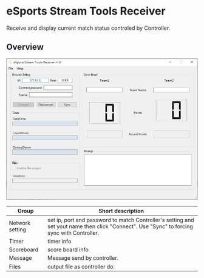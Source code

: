 # eSports Stream Tools Receiver

Receive and display current match status controled by Controller.

## Overview
  ![Receiver](../assest/Receiver.jpg)

 Group | Short description
 ------------ | -------------
 Network setting | set ip, port and password to match Controller's setting and set yout name then click "Connect". Use "Sync" to forcing sync with Controller.
 Timer | timer info
 Scoreboard | score board info
 Message | Message send by controller.
 Files | output file as controller do.
